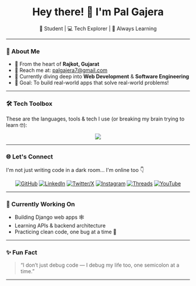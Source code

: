 <h1 align="center">Hey there! 👋 I'm Pal Gajera</h1>
<p align="center">🚀 Student | 💻 Tech Explorer | 🎯 Always Learning</p>

---

### 🧠 About Me
- 📍 From the heart of **Rajkot, Gujarat**
- 📧 Reach me at: [palgajera7@gmail.com](mailto:palgajera7@gmail.com)
- 🌱 Currently diving deep into **Web Development** & **Software Engineering**
- 🎯 Goal: To build real-world apps that solve real-world problems!

---

### 🛠️ Tech Toolbox
These are the languages, tools & tech I use (or breaking my brain trying to learn 🤓):

<div align="center">
  <img src="https://skillicons.dev/icons?i=HTML,CSS,C,C++,C#,SQL,MYSQL,PYTHON,DJANGO " />
</div>

---

### 🌐 Let's Connect
I'm not just writing code in a dark room... I'm online too 👇

<p align="center">
  <a href="https://github.com/Pal2711" target="_blank"><img src="https://skillicons.dev/icons?i=github" alt="GitHub" /></a>
  <a href="https://www.linkedin.com/in/pal-gajera-92976027b" target="_blank"><img src="https://skillicons.dev/icons?i=linkedin" alt="LinkedIn" /></a>
  <a href="https://x.com/GajeraPal55013" target="_blank"><img src="https://skillicons.dev/icons?i=twitter" alt="Twitter/X" /></a>
  <a href="https://www.instagram.com/_pal_27_/" target="_blank"><img src="https://skillicons.dev/icons?i=instagram" alt="Instagram" /></a>
  <a href="https://www.threads.net/@pal_27" target="_blank"><img src="https://skillicons.dev/icons?i=threads" alt="Threads" /></a>
  <a href="https://www.youtube.com/@Palgajera27" target="_blank"><img src="https://skillicons.dev/icons?i=youtube" alt="YouTube" /></a>
</p>

---

### 🚧 Currently Working On
- Building Django web apps 🕸️
- Learning APIs & backend architecture
- Practicing clean code, one bug at a time 🐞

---

### ✨ Fun Fact
> “I don’t just debug code — I debug my life too, one semicolon at a time.”

---


